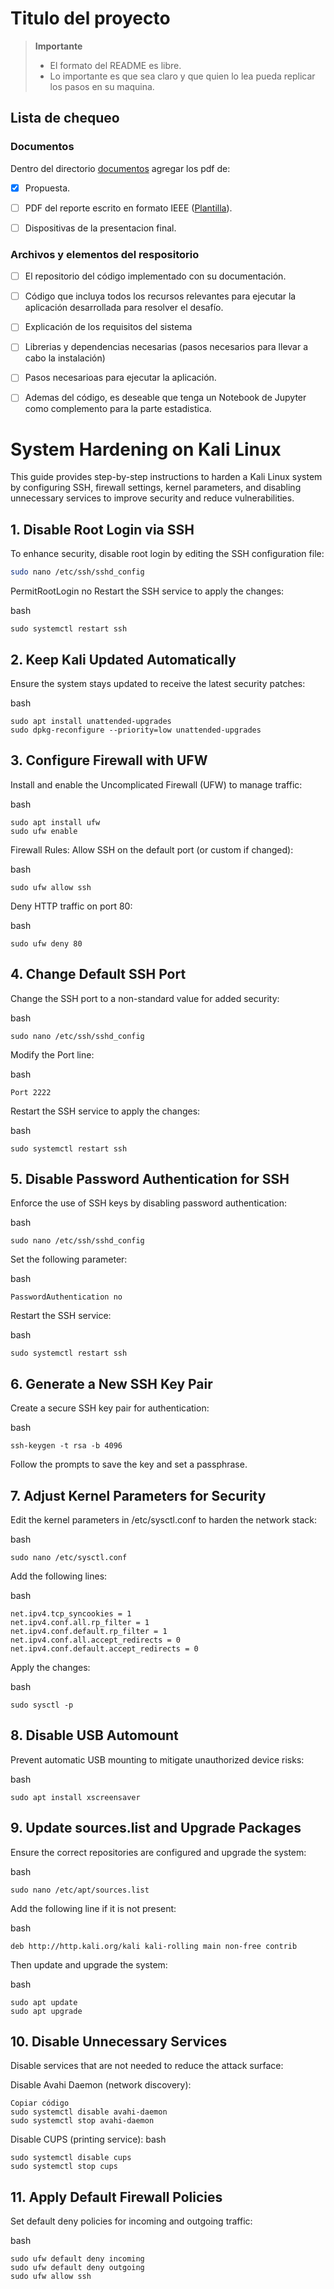 # Titulo del proyecto

> **Importante** 
> * El formato del README es libre.
> * Lo importante es que sea claro y que quien lo lea pueda replicar los pasos en su maquina.

## Lista de chequeo

### Documentos

Dentro del directorio [documentos](documentos/) agregar los pdf de:
- [x] Propuesta.
- [ ] PDF del reporte escrito en formato IEEE ([Plantilla](https://docs.google.com/document/d/1STlifdKxZfG4ckL1YRGXvTSxvrQErKwg9SXYhQl0JYo/edit?usp=sharing)).
- [ ] Dispositivas de la presentacion final.


### Archivos y elementos del respositorio

- [ ] El repositorio del código implementado con su documentación. 
- [ ] Código que incluya todos los recursos relevantes para ejecutar la aplicación desarrollada para resolver el desafío. 
- [ ] Explicación de los requisitos del sistema
- [ ] Librerias y dependencias necesarias (pasos necesarios para llevar a cabo la instalación)
- [ ] Pasos necesarioas para ejecutar la aplicación.
- [ ] Ademas del código, es deseable que tenga un Notebook de Jupyter como complemento para la parte estadistica.


# System Hardening on Kali Linux

This guide provides step-by-step instructions to harden a Kali Linux system by configuring SSH, firewall settings, kernel parameters, and disabling unnecessary services to improve security and reduce vulnerabilities.

## 1. Disable Root Login via SSH
To enhance security, disable root login by editing the SSH configuration file:

```bash
sudo nano /etc/ssh/sshd_config
```

PermitRootLogin no
Restart the SSH service to apply the changes:

bash
```
sudo systemctl restart ssh
```
## 2. Keep Kali Updated Automatically
Ensure the system stays updated to receive the latest security patches:

bash
```
sudo apt install unattended-upgrades
sudo dpkg-reconfigure --priority=low unattended-upgrades
```
## 3. Configure Firewall with UFW
Install and enable the Uncomplicated Firewall (UFW) to manage traffic:

bash
```
sudo apt install ufw
sudo ufw enable
```
Firewall Rules:
Allow SSH on the default port (or custom if changed):

bash
```
sudo ufw allow ssh
```
Deny HTTP traffic on port 80:

bash
```
sudo ufw deny 80
```
## 4. Change Default SSH Port
Change the SSH port to a non-standard value for added security:

bash
```
sudo nano /etc/ssh/sshd_config
```
Modify the Port line:

bash
```
Port 2222
```
Restart the SSH service to apply the changes:

bash
```
sudo systemctl restart ssh
```
## 5. Disable Password Authentication for SSH
Enforce the use of SSH keys by disabling password authentication:

bash
```
sudo nano /etc/ssh/sshd_config
```
Set the following parameter:

bash
```
PasswordAuthentication no
```
Restart the SSH service:

bash
```
sudo systemctl restart ssh
```
## 6. Generate a New SSH Key Pair
Create a secure SSH key pair for authentication:

bash
```
ssh-keygen -t rsa -b 4096
```
Follow the prompts to save the key and set a passphrase.

## 7. Adjust Kernel Parameters for Security
Edit the kernel parameters in /etc/sysctl.conf to harden the network stack:

bash
```
sudo nano /etc/sysctl.conf
```
Add the following lines:

bash
```
net.ipv4.tcp_syncookies = 1
net.ipv4.conf.all.rp_filter = 1
net.ipv4.conf.default.rp_filter = 1
net.ipv4.conf.all.accept_redirects = 0
net.ipv4.conf.default.accept_redirects = 0
```
Apply the changes:

bash
```
sudo sysctl -p
```
## 8. Disable USB Automount
Prevent automatic USB mounting to mitigate unauthorized device risks:

bash
```
sudo apt install xscreensaver
```
## 9. Update sources.list and Upgrade Packages
Ensure the correct repositories are configured and upgrade the system:

bash
```
sudo nano /etc/apt/sources.list
```
Add the following line if it is not present:

bash
```
deb http://http.kali.org/kali kali-rolling main non-free contrib
```
Then update and upgrade the system:

bash
```
sudo apt update
sudo apt upgrade
```
## 10. Disable Unnecessary Services
Disable services that are not needed to reduce the attack surface:

Disable Avahi Daemon (network discovery):
```
Copiar código
sudo systemctl disable avahi-daemon
sudo systemctl stop avahi-daemon
```
Disable CUPS (printing service):
bash
```
sudo systemctl disable cups
sudo systemctl stop cups
```
## 11. Apply Default Firewall Policies
Set default deny policies for incoming and outgoing traffic:

bash
```
sudo ufw default deny incoming
sudo ufw default deny outgoing
sudo ufw allow ssh
```
